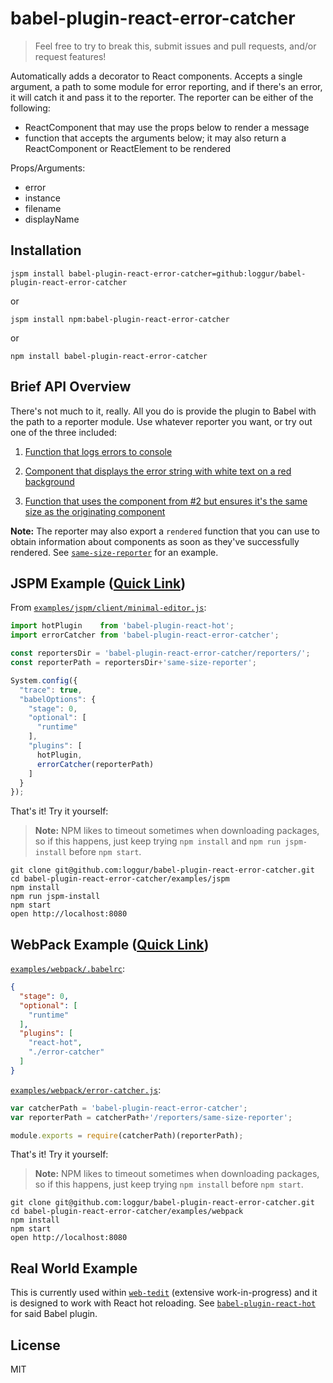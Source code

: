 # babel-plugin-react-error-catcher

> Feel free to try to break this, submit issues and pull requests, and/or request features!

Automatically adds a decorator to React components.  Accepts a single argument, a path to some module for error reporting, and if there's an error, it will catch it and pass it to the reporter.  The reporter can be either of the following:

  * ReactComponent that may use the props below to render a message
  * function that accepts the arguments below; it may also return a ReactComponent or ReactElement to be rendered


Props/Arguments:

  - error
  - instance
  - filename
  - displayName


## Installation

```
jspm install babel-plugin-react-error-catcher=github:loggur/babel-plugin-react-error-catcher
```
or
```
jspm install npm:babel-plugin-react-error-catcher
```
or
```
npm install babel-plugin-react-error-catcher
```


## Brief API Overview

There's not much to it, really.  All you do is provide the plugin to Babel with the path to a reporter module.  Use whatever reporter you want, or try out one of the three included:

1. [Function that logs errors to console](https://github.com/loggur/babel-plugin-react-error-catcher/blob/master/reporters/console.js)

2. [Component that displays the error string with white text on a red background](https://github.com/loggur/babel-plugin-react-error-catcher/blob/master/reporters/basic-reporter.js)

3. [Function that uses the component from #2 but ensures it's the same size as the originating component](https://github.com/loggur/babel-plugin-react-error-catcher/blob/master/reporters/same-size-reporter.js)


**Note:**  The reporter may also export a `rendered` function that you can use to obtain information about components as soon as they've successfully rendered.  See [`same-size-reporter`](https://github.com/loggur/babel-plugin-react-error-catcher/blob/master/reporters/same-size-reporter.js#L41-L72) for an example.


## JSPM Example ([Quick Link](https://github.com/loggur/babel-plugin-react-error-catcher/blob/master/examples/jspm))

From [`examples/jspm/client/minimal-editor.js`](https://github.com/loggur/babel-plugin-react-error-catcher/blob/master/examples/jspm/client/minimal-editor.js):
```js
import hotPlugin    from 'babel-plugin-react-hot';
import errorCatcher from 'babel-plugin-react-error-catcher';

const reportersDir = 'babel-plugin-react-error-catcher/reporters/';
const reporterPath = reportersDir+'same-size-reporter';

System.config({
  "trace": true,
  "babelOptions": {
    "stage": 0,
    "optional": [
      "runtime"
    ],
    "plugins": [
      hotPlugin,
      errorCatcher(reporterPath)
    ]
  }
});
```

That's it!  Try it yourself:

> **Note:**  NPM likes to timeout sometimes when downloading packages, so if this happens, just keep trying `npm install` and `npm run jspm-install` before `npm start`.

```
git clone git@github.com:loggur/babel-plugin-react-error-catcher.git
cd babel-plugin-react-error-catcher/examples/jspm
npm install
npm run jspm-install
npm start
open http://localhost:8080
```


## WebPack Example ([Quick Link](https://github.com/loggur/babel-plugin-react-error-catcher/blob/master/examples/webpack))

[`examples/webpack/.babelrc`](https://github.com/loggur/babel-plugin-react-error-catcher/blob/master/examples/webpack/.babelrc):
```json
{
  "stage": 0,
  "optional": [
    "runtime"
  ],
  "plugins": [
    "react-hot",
    "./error-catcher"
  ]
}
```

[`examples/webpack/error-catcher.js`](https://github.com/loggur/babel-plugin-react-error-catcher/blob/master/examples/webpack/error-catcher.js):
```js
var catcherPath = 'babel-plugin-react-error-catcher';
var reporterPath = catcherPath+'/reporters/same-size-reporter';

module.exports = require(catcherPath)(reporterPath);
```

That's it!  Try it yourself:

> **Note:**  NPM likes to timeout sometimes when downloading packages, so if this happens, just keep trying `npm install` before `npm start`.

```
git clone git@github.com:loggur/babel-plugin-react-error-catcher.git
cd babel-plugin-react-error-catcher/examples/webpack
npm install
npm start
open http://localhost:8080
```


## Real World Example

This is currently used within [`web-tedit`](https://github.com/loggur/web-tedit) (extensive work-in-progress) and it is designed to work with React hot reloading.  See [`babel-plugin-react-hot`](https://github.com/loggur/babel-plugin-react-hot) for said Babel plugin.


## License

MIT
